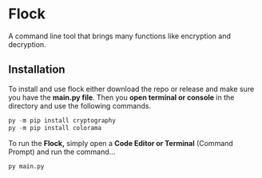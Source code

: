 # Flock
A command line tool that brings many functions like encryption and decryption. 

## Installation
To install and use flock either download the repo or release and make sure you have the **main.py file**. Then you **open terminal or console** in the directory and use the following commands.
````python
py -m pip install cryptography
py -m pip install colorama
````

To run the **Flock,** simply open a **Code Editor or Terminal** (Command Prompt) and run the command...
```
py main.py
```